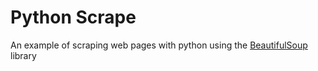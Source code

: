 # Python Scrape
An example of scraping web pages with python using the [BeautifulSoup](https://www.crummy.com/software/BeautifulSoup/bs4/doc/) library
